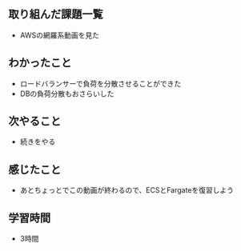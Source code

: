 ## 取り組んだ課題一覧
- AWSの網羅系動画を見た

## わかったこと
- ロードバランサーで負荷を分散させることができた
- DBの負荷分散もおさらいした    

## 次やること
- 続きをやる

## 感じたこと
- あとちょっとでこの動画が終わるので、ECSとFargateを復習しよう

## 学習時間
- 3時間